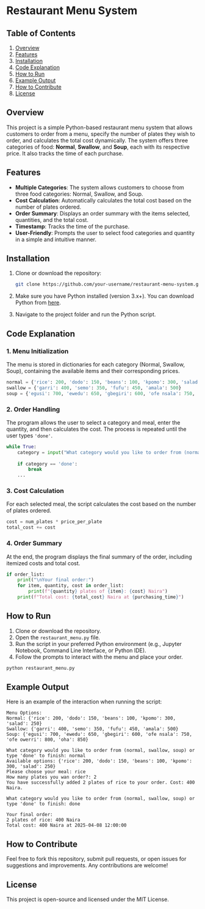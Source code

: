 # Restaurant Menu System

## Table of Contents
1. [Overview](#overview)
2. [Features](#features)
3. [Installation](#installation)
4. [Code Explanation](#code-explanation)
5. [How to Run](#how-to-run)
6. [Example Output](#example-output)
7. [How to Contribute](#how-to-contribute)
8. [License](#license)

## Overview
This project is a simple Python-based restaurant menu system that allows customers to order from a menu, specify the number of plates they wish to order, and calculates the total cost dynamically. The system offers three categories of food: **Normal**, **Swallow**, and **Soup**, each with its respective price. It also tracks the time of each purchase.

## Features
- **Multiple Categories**: The system allows customers to choose from three food categories: Normal, Swallow, and Soup.
- **Cost Calculation**: Automatically calculates the total cost based on the number of plates ordered.
- **Order Summary**: Displays an order summary with the items selected, quantities, and the total cost.
- **Timestamp**: Tracks the time of the purchase.
- **User-Friendly**: Prompts the user to select food categories and quantity in a simple and intuitive manner.

## Installation
1. Clone or download the repository:
   ```bash
   git clone https://github.com/your-username/restaurant-menu-system.git
   ```
2. Make sure you have Python installed (version 3.x+). You can download Python from [here](https://www.python.org/downloads/).

3. Navigate to the project folder and run the Python script.

## Code Explanation
### 1. **Menu Initialization**
The menu is stored in dictionaries for each category (Normal, Swallow, Soup), containing the available items and their corresponding prices.

```python
normal = {'rice': 200, 'dodo': 150, 'beans': 100, 'kpomo': 300, 'salad': 250}
swallow = {'garri': 400, 'semo': 350, 'fufu': 450, 'amala': 500}
soup = {'egusi': 700, 'ewedu': 650, 'gbegiri': 600, 'ofe nsala': 750, 'ofe owerri': 800, 'oha': 850}
```

### 2. **Order Handling**
The program allows the user to select a category and meal, enter the quantity, and then calculates the cost. The process is repeated until the user types `'done'`.

```python
while True:
    category = input("What category would you like to order from (normal, swallow, soup) or type 'done' to finish: ").lower()
    
    if category == 'done':
        break
    ...
```

### 3. **Cost Calculation**
For each selected meal, the script calculates the cost based on the number of plates ordered.

```python
cost = num_plates * price_per_plate
total_cost += cost
```

### 4. **Order Summary**
At the end, the program displays the final summary of the order, including itemized costs and total cost.

```python
if order_list:
    print("\nYour final order:")
    for item, quantity, cost in order_list:
        print(f"{quantity} plates of {item}: {cost} Naira")
    print(f"Total cost: {total_cost} Naira at {purchasing_time}")
```

## How to Run
1. Clone or download the repository.
2. Open the `restaurant_menu.py` file.
3. Run the script in your preferred Python environment (e.g., Jupyter Notebook, Command Line Interface, or Python IDE).
4. Follow the prompts to interact with the menu and place your order.

```bash
python restaurant_menu.py
```

## Example Output

Here is an example of the interaction when running the script:

```plaintext
Menu Options:
Normal: {'rice': 200, 'dodo': 150, 'beans': 100, 'kpomo': 300, 'salad': 250}
Swallow: {'garri': 400, 'semo': 350, 'fufu': 450, 'amala': 500}
Soup: {'egusi': 700, 'ewedu': 650, 'gbegiri': 600, 'ofe nsala': 750, 'ofe owerri': 800, 'oha': 850}

What category would you like to order from (normal, swallow, soup) or type 'done' to finish: normal
Available options: {'rice': 200, 'dodo': 150, 'beans': 100, 'kpomo': 300, 'salad': 250}
Please choose your meal: rice
How many plates you wan order?: 2
You have successfully added 2 plates of rice to your order. Cost: 400 Naira.

What category would you like to order from (normal, swallow, soup) or type 'done' to finish: done

Your final order:
2 plates of rice: 400 Naira
Total cost: 400 Naira at 2025-04-08 12:00:00
```

## How to Contribute
Feel free to fork this repository, submit pull requests, or open issues for suggestions and improvements. Any contributions are welcome!

## License
This project is open-source and licensed under the MIT License.

```

